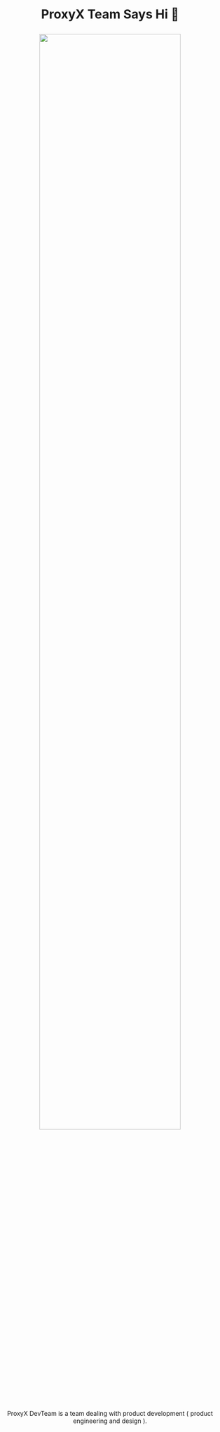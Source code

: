 <h1 align="center">
  
ProxyX Team Says Hi 👋
  
</h1>

<p align="center">  
  <a href="https://www.youtube.com/watch?v=qmkFMkyypmo"><img width="80%" src="https://img.youtube.com/vi/qmkFMkyypmo/maxresdefault.jpg" /></a>
</p>

<p align="center">
ProxyX DevTeam is a team dealing with product development ( product engineering and design ).
</p>
